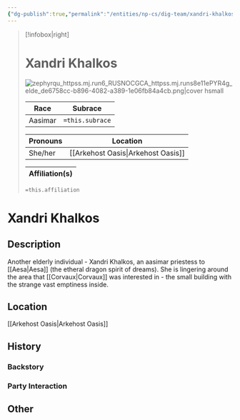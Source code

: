 ```yaml
---
{"dg-publish":true,"permalink":"/entities/np-cs/dig-team/xandri-khalkos/","tags":["Creature","NPC","DigTeam"]}
---
```



> [!infobox|right]
> # Xandri Khalkos
> ![zephyrqu_httpss.mj.run6_RUSNOCGCA_httpss.mj.runs8e11ePYR4g_elde_de6758cc-b896-4082-a389-1e06fb84a4cb.png|cover hsmall](/img/user/Images/Creatures/zephyrqu_httpss.mj.run6_RUSNOCGCA_httpss.mj.runs8e11ePYR4g_elde_de6758cc-b896-4082-a389-1e06fb84a4cb.png)
> 
> Race | Subrace |
> ---|---|
> Aasimar | `=this.subrace` |
> 
> 
> Pronouns|Location| 
> ---|---|
> She/her|[[Arkehost Oasis\|Arkehost Oasis]]|
> 
> Affiliation(s)|
> ---|
> `=this.affiliation`






# Xandri Khalkos

## Description
Another elderly individual - Xandri Khalkos, an aasimar priestess to [[Aesa\|Aesa]] (the etheral dragon spirit of dreams). She is lingering around the area that [[Corvaux\|Corvaux]] was interested in - the small building with the strange vast emptiness inside.
## Location
[[Arkehost Oasis\|Arkehost Oasis]]
## History

### Backstory

### Party Interaction

## Other

